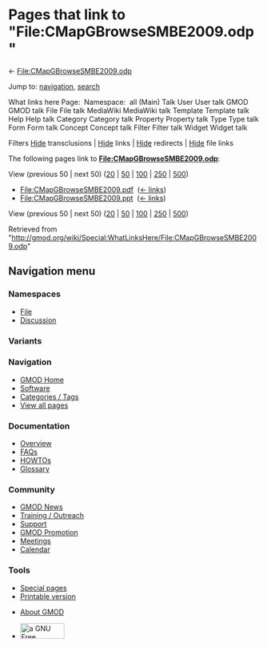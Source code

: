 <div id="mw-page-base" class="noprint">

</div>

<div id="mw-head-base" class="noprint">

</div>

<div id="content" class="mw-body" role="main">

<span id="top"></span>

<div id="mw-js-message" style="display:none;">

</div>



# <span dir="auto">Pages that link to "File:CMapGBrowseSMBE2009.odp"</span>

<div id="bodyContent">

<div id="contentSub">

←
[File:CMapGBrowseSMBE2009.odp](/wiki/File:CMapGBrowseSMBE2009.odp "File:CMapGBrowseSMBE2009.odp")

</div>

<div id="jump-to-nav" class="mw-jump">

Jump to: [navigation](#mw-navigation), [search](#p-search)

</div>

<div id="mw-content-text">

What links here Page:  Namespace:  all (Main) Talk User User talk GMOD
GMOD talk File File talk MediaWiki MediaWiki talk Template Template talk
Help Help talk Category Category talk Property Property talk Type Type
talk Form Form talk Concept Concept talk Filter Filter talk Widget
Widget talk

Filters
[Hide](/mediawiki/index.php?title=Special:WhatLinksHere/File:CMapGBrowseSMBE2009.odp&hidetrans=1 "Special:WhatLinksHere/File:CMapGBrowseSMBE2009.odp")
transclusions \|
[Hide](/mediawiki/index.php?title=Special:WhatLinksHere/File:CMapGBrowseSMBE2009.odp&hidelinks=1 "Special:WhatLinksHere/File:CMapGBrowseSMBE2009.odp")
links \|
[Hide](/mediawiki/index.php?title=Special:WhatLinksHere/File:CMapGBrowseSMBE2009.odp&hideredirs=1 "Special:WhatLinksHere/File:CMapGBrowseSMBE2009.odp")
redirects \|
[Hide](/mediawiki/index.php?title=Special:WhatLinksHere/File:CMapGBrowseSMBE2009.odp&hideimages=1 "Special:WhatLinksHere/File:CMapGBrowseSMBE2009.odp")
file links

The following pages link to
**[File:CMapGBrowseSMBE2009.odp](/wiki/File:CMapGBrowseSMBE2009.odp "File:CMapGBrowseSMBE2009.odp")**:

View (previous 50 \| next 50)
([20](/mediawiki/index.php?title=Special:WhatLinksHere/File:CMapGBrowseSMBE2009.odp&limit=20 "Special:WhatLinksHere/File:CMapGBrowseSMBE2009.odp")
\|
[50](/mediawiki/index.php?title=Special:WhatLinksHere/File:CMapGBrowseSMBE2009.odp&limit=50 "Special:WhatLinksHere/File:CMapGBrowseSMBE2009.odp")
\|
[100](/mediawiki/index.php?title=Special:WhatLinksHere/File:CMapGBrowseSMBE2009.odp&limit=100 "Special:WhatLinksHere/File:CMapGBrowseSMBE2009.odp")
\|
[250](/mediawiki/index.php?title=Special:WhatLinksHere/File:CMapGBrowseSMBE2009.odp&limit=250 "Special:WhatLinksHere/File:CMapGBrowseSMBE2009.odp")
\|
[500](/mediawiki/index.php?title=Special:WhatLinksHere/File:CMapGBrowseSMBE2009.odp&limit=500 "Special:WhatLinksHere/File:CMapGBrowseSMBE2009.odp"))

- [File:CMapGBrowseSMBE2009.pdf](/wiki/File:CMapGBrowseSMBE2009.pdf "File:CMapGBrowseSMBE2009.pdf")
  ‎ <span class="mw-whatlinkshere-tools">([←
  links](/mediawiki/index.php?title=Special:WhatLinksHere&target=File%3ACMapGBrowseSMBE2009.pdf "Special:WhatLinksHere"))</span>
- [File:CMapGBrowseSMBE2009.ppt](/wiki/File:CMapGBrowseSMBE2009.ppt "File:CMapGBrowseSMBE2009.ppt")
  ‎ <span class="mw-whatlinkshere-tools">([←
  links](/mediawiki/index.php?title=Special:WhatLinksHere&target=File%3ACMapGBrowseSMBE2009.ppt "Special:WhatLinksHere"))</span>

View (previous 50 \| next 50)
([20](/mediawiki/index.php?title=Special:WhatLinksHere/File:CMapGBrowseSMBE2009.odp&limit=20 "Special:WhatLinksHere/File:CMapGBrowseSMBE2009.odp")
\|
[50](/mediawiki/index.php?title=Special:WhatLinksHere/File:CMapGBrowseSMBE2009.odp&limit=50 "Special:WhatLinksHere/File:CMapGBrowseSMBE2009.odp")
\|
[100](/mediawiki/index.php?title=Special:WhatLinksHere/File:CMapGBrowseSMBE2009.odp&limit=100 "Special:WhatLinksHere/File:CMapGBrowseSMBE2009.odp")
\|
[250](/mediawiki/index.php?title=Special:WhatLinksHere/File:CMapGBrowseSMBE2009.odp&limit=250 "Special:WhatLinksHere/File:CMapGBrowseSMBE2009.odp")
\|
[500](/mediawiki/index.php?title=Special:WhatLinksHere/File:CMapGBrowseSMBE2009.odp&limit=500 "Special:WhatLinksHere/File:CMapGBrowseSMBE2009.odp"))

</div>

<div class="printfooter">

Retrieved from
"<http://gmod.org/wiki/Special:WhatLinksHere/File:CMapGBrowseSMBE2009.odp>"

</div>

<div id="catlinks" class="catlinks catlinks-allhidden">

</div>

<div class="visualClear">

</div>

</div>

</div>

<div id="mw-navigation">

## Navigation menu

<div id="mw-head">



<div id="left-navigation">

<div id="p-namespaces" class="vectorTabs" role="navigation"
aria-labelledby="p-namespaces-label">

### Namespaces

- <span id="ca-nstab-image"><a href="/wiki/File:CMapGBrowseSMBE2009.odp" accesskey="c"
  title="View the file page [c]">File</a></span>
- <span id="ca-talk"><a
  href="/mediawiki/index.php?title=File_talk:CMapGBrowseSMBE2009.odp&amp;action=edit&amp;redlink=1"
  accesskey="t"
  title="Discussion about the content page [t]">Discussion</a></span>

</div>

<div id="p-variants" class="vectorMenu emptyPortlet" role="navigation"
aria-labelledby="p-variants-label">

### 

### Variants[](#)

<div class="menu">

</div>

</div>

</div>

<div id="right-navigation">





</div>



</div>

</div>

</div>

<div id="mw-panel">

<div id="p-logo" role="banner">

<a href="/wiki/Main_Page"
style="background-image: url(http://gmod.org/images/GMOD-cogs.png);"
title="Visit the main page"></a>

</div>

<div id="p-Navigation" class="portal" role="navigation"
aria-labelledby="p-Navigation-label">

### Navigation

<div class="body">

- <span id="n-GMOD-Home">[GMOD Home](/wiki/Main_Page)</span>
- <span id="n-Software">[Software](/wiki/GMOD_Components)</span>
- <span id="n-Categories-.2F-Tags">[Categories /
  Tags](/wiki/Categories)</span>
- <span id="n-View-all-pages">[View all
  pages](/wiki/Special:AllPages)</span>

</div>

</div>

<div id="p-Documentation" class="portal" role="navigation"
aria-labelledby="p-Documentation-label">

### Documentation

<div class="body">

- <span id="n-Overview">[Overview](/wiki/Overview)</span>
- <span id="n-FAQs">[FAQs](/wiki/Category:FAQ)</span>
- <span id="n-HOWTOs">[HOWTOs](/wiki/Category:HOWTO)</span>
- <span id="n-Glossary">[Glossary](/wiki/Glossary)</span>

</div>

</div>

<div id="p-Community" class="portal" role="navigation"
aria-labelledby="p-Community-label">

### Community

<div class="body">

- <span id="n-GMOD-News">[GMOD News](/wiki/GMOD_News)</span>
- <span id="n-Training-.2F-Outreach">[Training /
  Outreach](/wiki/Training_and_Outreach)</span>
- <span id="n-Support">[Support](/wiki/Support)</span>
- <span id="n-GMOD-Promotion">[GMOD
  Promotion](/wiki/GMOD_Promotion)</span>
- <span id="n-Meetings">[Meetings](/wiki/Meetings)</span>
- <span id="n-Calendar">[Calendar](/wiki/Calendar)</span>

</div>

</div>

<div id="p-tb" class="portal" role="navigation"
aria-labelledby="p-tb-label">

### Tools

<div class="body">

- <span id="t-specialpages"><a href="/wiki/Special:SpecialPages" accesskey="q"
  title="A list of all special pages [q]">Special pages</a></span>
- <span id="t-print"><a
  href="/mediawiki/index.php?title=Special:WhatLinksHere/File:CMapGBrowseSMBE2009.odp&amp;printable=yes"
  rel="alternate" accesskey="p"
  title="Printable version of this page [p]">Printable version</a></span>

</div>

</div>

</div>

</div>

<div id="footer" role="contentinfo">

- <span id="footer-places-about">[About
  GMOD](/wiki/GMOD:About "GMOD:About")</span>

<!-- -->

- <span id="footer-copyrightico">[<img src="http://www.gnu.org/graphics/gfdl-logo-small.png" width="88"
  height="31" alt="a GNU Free Documentation License" />](http://www.gnu.org/licenses/fdl-1.3.html)</span>


<div style="clear:both">

</div>

</div>
